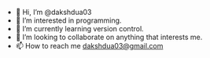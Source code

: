 - 👋 Hi, I’m @dakshdua03
- 👀 I’m interested in programming.
- 🌱 I’m currently learning version control.
- 💞️ I’m looking to collaborate on anything that interests me.
- 📫 How to reach me dakshdua03@gmail.com

